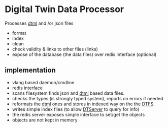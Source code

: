 # Digital Twin Data Processor

Processes [dtml](threefold__dtml.md) and /or json files

- format
- index
- clean
- check validity & links to other files (links)
- expose of the database (the data files) over redis interface (optional)

## implementation

- vlang based daemon/cmdline
- redis interface
- scans filesystem finds json and [dtml](threefold__dtml.md) based data files.
- checks the types (is strongly typed system), reports on errors if needed
- reformats the [dtml](threefold__dtml.md) ones and stores in indexed way on the the [DTFS](threefold__dtfs.md).
- writes simple index files (to allow [DTServer](threefold__dtserver.md) to query for info)
- the redis server exposes simple interface to set/get the objects
- objects are not kept in memory
